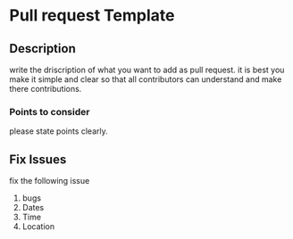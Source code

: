 # Pull request Template

## Description

write the driscription of what you want to add as pull request. it is best you make it simple and clear so that all contributors can understand and make there contributions.

### Points to consider

please state points clearly.

## Fix Issues
fix the following issue 
1. bugs
2. Dates
3. Time
4. Location
